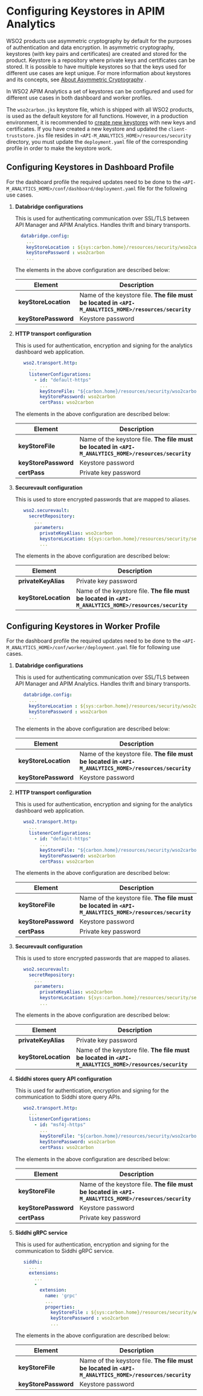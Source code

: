 # Configuring Keystores in APIM Analytics

WSO2 products use asymmetric cryptography by default for the purposes of authentication and data encryption. In asymmetric cryptography, keystores (with key pairs and certificates) are created and stored for the product. Keystore is a repository where private keys and certificates can be stored. It is possible to have multiple keystores so that the keys used for different use cases are kept unique. For more information about keystores and its concepts, see [About Asymmetric Cryptography](../../install-and-setup/setup/security/configuring-keystores/keystore-basics/about-asymetric-cryptography.md) .

In WSO2 APIM Analytics a set of keystores can be configured and used for different use cases in both dashboard and worker profiles.

The `wso2carbon.jks` keystore file, which is shipped with all WSO2 products, is used as the default keystore for all functions. However, in a production environment, it is recommended to [create new keystores](../../install-and-setup/setup/security/configuring-keystores/keystore-basics/creating-new-keystores.md) with new keys and certificates. If you have created a new keystore and updated the `client-truststore.jks` file resides in `<API-M_ANALYTICS_HOME>/resources/security` directory, you must update the `deployment.yaml` file of the corresponding profile in order to make the keystore work.

## Configuring Keystores in Dashboard Profile

For the dashboard profile the required updates need to be done to the `<API-M_ANALYTICS_HOME>/conf/dashboard/deployment.yaml` file for the following use cases.

1. **Databridge configurations**

    This is used for authenticating communication over SSL/TLS between API Manager and APIM Analytics. Handles thrift and binary transports.  
    ```yaml
      databridge.config:
        ... 
        keyStoreLocation : ${sys:carbon.home}/resources/security/wso2carbon.jks
        keyStorePassword : wso2carbon
        ... 
    ```
    The elements in the above configuration are described below:
       
    | Element                | Description                                                      |
    |------------------------|------------------------------------------------------------------|
    | **keyStoreLocation**   | Name of the keystore file. **The file must be located in `<API-M_ANALYTICS_HOME>/resources/security`** |
    | **keyStorePassword**   | Keystore password                                                |

2. **HTTP transport configuration**
   
    This is used for authentication, encryption and signing for the analytics dashboard web application.
    ```yaml
       wso2.transport.http:
         ...
         listenerConfigurations:
           - id: "default-https"
             ...
             keyStoreFile: "${carbon.home}/resources/security/wso2carbon.jks"
             keyStorePassword: wso2carbon
             certPass: wso2carbon 
    ```
    The elements in the above configuration are described below:
      
    | Element                | Description                                                      |
    |------------------------|------------------------------------------------------------------|
    | **keyStoreFile**       | Name of the keystore file. **The file must be located in `<API-M_ANALYTICS_HOME>/resources/security`** |
    | **keyStorePassword**   | Keystore password                                                |
    | **certPass**           | Private key password                                             |
   
3. **Securevault configuration**
   
    This is used to store encrypted passwords that are mapped to aliases.
    ```yaml
       wso2.securevault:
         secretRepository:
           ...
           parameters:
             privateKeyAlias: wso2carbon
             keystoreLocation: ${sys:carbon.home}/resources/security/securevault.jks
             ... 
    ```
    The elements in the above configuration are described below:
      
    | Element                | Description                                                      |
    |------------------------|------------------------------------------------------------------|
    | **privateKeyAlias**    | Private key password                                                |
    | **keyStoreLocation**   | Name of the keystore file. **The file must be located in `<API-M_ANALYTICS_HOME>/resources/security`** |
   

## Configuring Keystores in Worker Profile

For the dashboard profile the required updates need to be done to the `<API-M_ANALYTICS_HOME>/conf/worker/deployment.yaml` file for following use cases.

1. **Databridge configurations**

    This is used for authenticating communication over SSL/TLS between API Manager and APIM Analytics. Handles thrift and binary transports.
    ```yaml
       databridge.config:
         ... 
         keyStoreLocation : ${sys:carbon.home}/resources/security/wso2carbon.jks
         keyStorePassword : wso2carbon
         ... 
    ```
    The elements in the above configuration are described below:
   
    | Element                | Description                                                      |
    |------------------------|------------------------------------------------------------------|
    | **keyStoreLocation**   | Name of the keystore file. **The file must be located in `<API-M_ANALYTICS_HOME>/resources/security`** |
    | **keyStorePassword**   | Keystore password                                                |

2. **HTTP transport configuration**

    This is used for authentication, encryption and signing for the analytics dashboard web application.
    ```yaml
       wso2.transport.http:
         ...
         listenerConfigurations:
           - id: "default-https"
             ...
             keyStoreFile: "${carbon.home}/resources/security/wso2carbon.jks"
             keyStorePassword: wso2carbon
             certPass: wso2carbon 
    ```
    The elements in the above configuration are described below:
      
    | Element                | Description                                                      |
    |------------------------|------------------------------------------------------------------|
    | **keyStoreFile**       | Name of the keystore file. **The file must be located in `<API-M_ANALYTICS_HOME>/resources/security`** |
    | **keyStorePassword**   | Keystore password                                                |
    | **certPass**           | Private key password                                             |
   
3. **Securevault configuration**

    This is used to store encrypted passwords that are mapped to aliases.
    ```yaml
       wso2.securevault:
         secretRepository:
           ...
           parameters:
             privateKeyAlias: wso2carbon
             keystoreLocation: ${sys:carbon.home}/resources/security/securevault.jks
             ... 
    ```
    The elements in the above configuration are described below:
      
    | Element                | Description                                                      |
    |------------------------|------------------------------------------------------------------|
    | **privateKeyAlias**    | Private key password                                                |
    | **keyStoreLocation**   | Name of the keystore file. **The file must be located in `<API-M_ANALYTICS_HOME>/resources/security`** |

4. **Siddhi stores query API configuration**

    This is used for authentication, encryption and signing for the communication to Siddhi store query APIs. 
    ```yaml
       wso2.transport.http:
         ...
         listenerConfigurations:
           - id: "msf4j-https"
             ...
             keyStoreFile: "${carbon.home}/resources/security/wso2carbon.jks"
             keyStorePassword: wso2carbon
             certPass: wso2carbon 
    ```
    The elements in the above configuration are described below:
         
    | Element                | Description                                                      |
    |------------------------|------------------------------------------------------------------|
    | **keyStoreFile**       | Name of the keystore file. **The file must be located in `<API-M_ANALYTICS_HOME>/resources/security`** |
    | **keyStorePassword**   | Keystore password                                                |
    | **certPass**           | Private key password                                             |
      
5. **Siddhi gRPC service**

    This is used for authentication, encryption and signing for the communication to Siddhi gRPC service. 
    ```yaml
       siddhi:
         ...
         extensions:
           ...
           -
             extension:
               name: 'grpc'
               ...
               properties:
                 keyStoreFile : ${sys:carbon.home}/resources/security/wso2carbon.jks
                 keyStorePassword : wso2carbon
                 ...
    ```
    The elements in the above configuration are described below:
            
    | Element                | Description                                                      |
    |------------------------|------------------------------------------------------------------|
    | **keyStoreFile**       | Name of the keystore file. **The file must be located in `<API-M_ANALYTICS_HOME>/resources/security`** |
    | **keyStorePassword**   | Keystore password                                                |